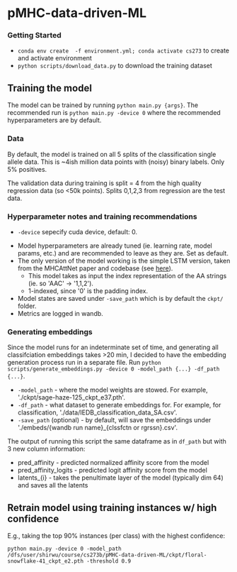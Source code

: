 # pMHC-data-driven-ML

### Getting Started
* `conda env create  -f environment.yml; conda activate cs273` to create and activate environment
* `python scripts/download_data.py` to download the training dataset


## Training the model 
The model can be trained by running `python main.py {args}`. The recommended run is `python main.py -device 0` where the recommended hyperparameters are by default. 

### Data
By default, the model is trained on all 5 splits of the classification single allele data. This is ~4ish million data points with (noisy) binary labels. Only 5% positives. 

The validation data during training is split = 4 from the high quality regression data (so <50k points). Splits 0,1,2,3 from regression are the test data. 
### Hyperparameter notes and training recommendations
* `-device` sepecify cuda device, default: 0.
 <!-- necessecity / strongly recommended.  -->
* Model hyperparameters are already tuned (ie. learning rate, model params, etc.) and are recommended to leave as they are. Set as default. 
* The only version of the model working is the simple LSTM version, taken from the MHCAttNet paper and codebase (see [here](https://github.com/gopuvenkat/MHCAttnNet/tree/master)). 
    * This model takes as input the index representation of the AA strings (ie. so 'AAC' -> '1,1,2'). 
    * 1-indexed, since '0' is the padding index. 
* Model states are saved under `-save_path` which is by default the `ckpt/` folder. 
* Metrics are logged in wandb. 

### Generating embeddings 
Since the model runs for an indeterminate set of time, and generating all classifciation embeddings takes >20 min, I decided to have the embedding generation process run in a separate file. Run `python scripts/generate_embeddings.py -device 0 -model_path {...} -df_path {...}`.
* `-model_path` - where the model weights are stowed. For example, './ckpt/sage-haze-125_ckpt_e37.pth'.
* `-df_path` - what dataset to generate embeddings for. For example, for classification, './data/IEDB_classification_data_SA.csv'. 
* `-save_path` (optional) - by default, will save the embeddings under './embeds/{wandb run name}_{clssfctn or rgrssn}.csv'.

The output of running this script the same dataframe as in `df_path` but with 3 new column information:
* pred_affinity - predicted normalized affinity score from the model
* pred_affinity_logits - predicted logit affinity score from the model
* latents_{i} - takes the penultimate layer of the model (typically dim 64) and saves all the latents


## Retrain model using training instances w/ high confidence

E.g., taking the top 90% instances (per class) with the highest confidence:
```
python main.py -device 0 -model_path /dfs/user/shirwu/course/cs273b/pMHC-data-driven-ML/ckpt/floral-snowflake-41_ckpt_e2.pth -threshold 0.9
```